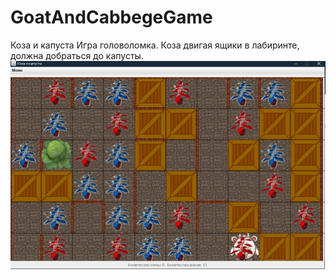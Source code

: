 # GoatAndCabbegeGame
Коза и капуста
Игра головоломка. Коза двигая ящики в лабиринте, должна добраться до капусты.
![Image alt](https://github.com/IgorMakhotkin/GoatAndCabbegeGame/blob/master/GoatAndCabbegeGame.png)
